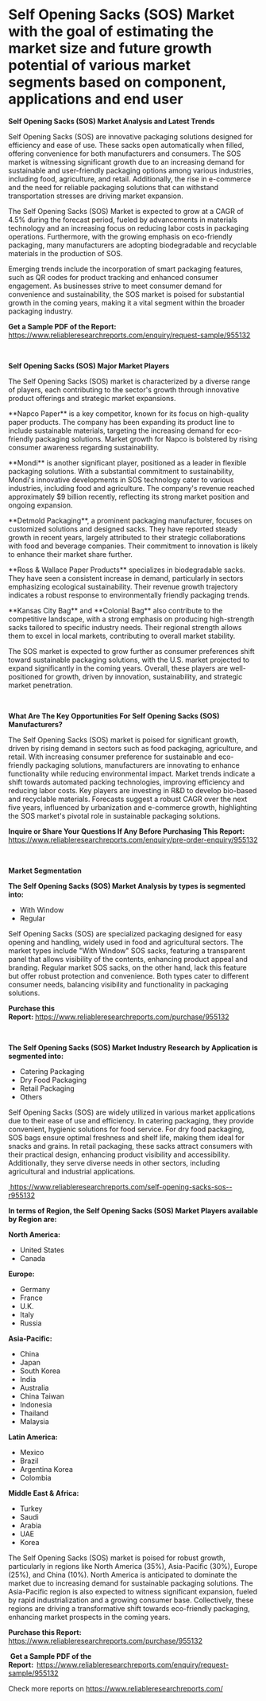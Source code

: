 <p><h1>Self Opening Sacks (SOS) Market with the goal of estimating the market size and future growth potential of various market segments based on component, applications and end user</h1></p><p><strong>Self Opening Sacks (SOS) Market Analysis and Latest Trends</strong></p>
<p><p>Self Opening Sacks (SOS) are innovative packaging solutions designed for efficiency and ease of use. These sacks open automatically when filled, offering convenience for both manufacturers and consumers. The SOS market is witnessing significant growth due to an increasing demand for sustainable and user-friendly packaging options among various industries, including food, agriculture, and retail. Additionally, the rise in e-commerce and the need for reliable packaging solutions that can withstand transportation stresses are driving market expansion. </p><p>The Self Opening Sacks (SOS) Market is expected to grow at a CAGR of 4.5% during the forecast period, fueled by advancements in materials technology and an increasing focus on reducing labor costs in packaging operations. Furthermore, with the growing emphasis on eco-friendly packaging, many manufacturers are adopting biodegradable and recyclable materials in the production of SOS. </p><p>Emerging trends include the incorporation of smart packaging features, such as QR codes for product tracking and enhanced consumer engagement. As businesses strive to meet consumer demand for convenience and sustainability, the SOS market is poised for substantial growth in the coming years, making it a vital segment within the broader packaging industry.</p></p>
<p><strong>Get a Sample PDF of the Report:&nbsp;</strong> <a href="https://www.reliableresearchreports.com/enquiry/request-sample/955132?utm_campaign=3060&utm_medium=2&utm_source=Github&utm_content=ia&utm_term=11032025&utm_id=self-opening-sacks-sos">https://www.reliableresearchreports.com/enquiry/request-sample/955132</a></p>
<p>&nbsp;</p>
<p><strong>Self Opening Sacks (SOS) Major Market Players</strong></p>
<p><p>The Self Opening Sacks (SOS) market is characterized by a diverse range of players, each contributing to the sector's growth through innovative product offerings and strategic market expansions.</p><p>**Napco Paper** is a key competitor, known for its focus on high-quality paper products. The company has been expanding its product line to include sustainable materials, targeting the increasing demand for eco-friendly packaging solutions. Market growth for Napco is bolstered by rising consumer awareness regarding sustainability.</p><p>**Mondi** is another significant player, positioned as a leader in flexible packaging solutions. With a substantial commitment to sustainability, Mondi's innovative developments in SOS technology cater to various industries, including food and agriculture. The company's revenue reached approximately $9 billion recently, reflecting its strong market position and ongoing expansion.</p><p>**Detmold Packaging**, a prominent packaging manufacturer, focuses on customized solutions and designed sacks. They have reported steady growth in recent years, largely attributed to their strategic collaborations with food and beverage companies. Their commitment to innovation is likely to enhance their market share further.</p><p>**Ross & Wallace Paper Products** specializes in biodegradable sacks. They have seen a consistent increase in demand, particularly in sectors emphasizing ecological sustainability. Their revenue growth trajectory indicates a robust response to environmentally friendly packaging trends.</p><p>**Kansas City Bag** and **Colonial Bag** also contribute to the competitive landscape, with a strong emphasis on producing high-strength sacks tailored to specific industry needs. Their regional strength allows them to excel in local markets, contributing to overall market stability.</p><p>The SOS market is expected to grow further as consumer preferences shift toward sustainable packaging solutions, with the U.S. market projected to expand significantly in the coming years. Overall, these players are well-positioned for growth, driven by innovation, sustainability, and strategic market penetration.</p></p>
<p>&nbsp;</p>
<p><strong>What Are The Key Opportunities For Self Opening Sacks (SOS) Manufacturers?</strong></p>
<p><p>The Self Opening Sacks (SOS) market is poised for significant growth, driven by rising demand in sectors such as food packaging, agriculture, and retail. With increasing consumer preference for sustainable and eco-friendly packaging solutions, manufacturers are innovating to enhance functionality while reducing environmental impact. Market trends indicate a shift towards automated packing technologies, improving efficiency and reducing labor costs. Key players are investing in R&D to develop bio-based and recyclable materials. Forecasts suggest a robust CAGR over the next five years, influenced by urbanization and e-commerce growth, highlighting the SOS market's pivotal role in sustainable packaging solutions.</p></p>
<p><strong>Inquire or Share Your Questions If Any Before Purchasing This Report:</strong> <a href="https://www.reliableresearchreports.com/enquiry/pre-order-enquiry/955132?utm_campaign=3060&utm_medium=2&utm_source=Github&utm_content=ia&utm_term=11032025&utm_id=self-opening-sacks-sos">https://www.reliableresearchreports.com/enquiry/pre-order-enquiry/955132</a></p>
<p>&nbsp;</p>
<p><strong>Market Segmentation</strong></p>
<p><strong>The Self Opening Sacks (SOS) Market Analysis by types is segmented into:</strong></p>
<p><ul><li>With Window</li><li>Regular</li></ul></p>
<p><p>Self Opening Sacks (SOS) are specialized packaging designed for easy opening and handling, widely used in food and agricultural sectors. The market types include "With Window" SOS sacks, featuring a transparent panel that allows visibility of the contents, enhancing product appeal and branding. Regular market SOS sacks, on the other hand, lack this feature but offer robust protection and convenience. Both types cater to different consumer needs, balancing visibility and functionality in packaging solutions.</p></p>
<p><strong>Purchase this Report:&nbsp;</strong><a href="https://www.reliableresearchreports.com/purchase/955132?utm_campaign=3060&utm_medium=2&utm_source=Github&utm_content=ia&utm_term=11032025&utm_id=self-opening-sacks-sos">https://www.reliableresearchreports.com/purchase/955132</a></p>
<p>&nbsp;</p>
<p><strong>The Self Opening Sacks (SOS) Market Industry Research by Application is segmented into:</strong></p>
<p><ul><li>Catering Packaging</li><li>Dry Food Packaging</li><li>Retail Packaging</li><li>Others</li></ul></p>
<p><p>Self Opening Sacks (SOS) are widely utilized in various market applications due to their ease of use and efficiency. In catering packaging, they provide convenient, hygienic solutions for food service. For dry food packaging, SOS bags ensure optimal freshness and shelf life, making them ideal for snacks and grains. In retail packaging, these sacks attract consumers with their practical design, enhancing product visibility and accessibility. Additionally, they serve diverse needs in other sectors, including agricultural and industrial applications.</p></p>
<p><a href="https://www.reliableresearchreports.com/self-opening-sacks-sos--r955132?utm_campaign=3060&utm_medium=2&utm_source=Github&utm_content=ia&utm_term=11032025&utm_id=self-opening-sacks-sos">&nbsp;https://www.reliableresearchreports.com/self-opening-sacks-sos--r955132</a></p>
<p><strong>In terms of Region, the Self Opening Sacks (SOS) Market Players available by Region are:</strong></p>
<p>
    <p> <strong> North America: </strong>
        <ul>
            <li>United States</li>
            <li>Canada</li>
        </ul>
        </p> 
    <p> <strong> Europe: </strong>
        <ul>
            <li>Germany</li>
            <li>France</li>
            <li>U.K.</li>
            <li>Italy</li>
            <li>Russia</li>
        </ul>
        </p> 
    <p> <strong> Asia-Pacific: </strong>
        <ul>
            <li>China</li>
            <li>Japan</li>
            <li>South Korea</li>
            <li>India</li>
            <li>Australia</li>
            <li>China Taiwan</li>
            <li>Indonesia</li>
            <li>Thailand</li>
            <li>Malaysia</li>
        </ul>
        </p> 
    <p> <strong> Latin America: </strong>
        <ul>
            <li>Mexico</li>
            <li>Brazil</li>
            <li>Argentina Korea</li>
            <li>Colombia</li>
        </ul>
        </p> 
    <p> <strong> Middle East & Africa: </strong>
        <ul>
            <li>Turkey</li>
            <li>Saudi</li>
            <li>Arabia</li>
            <li>UAE</li>
            <li>Korea</li>
        </ul>
    </p>
    </p>
<p><p>The Self Opening Sacks (SOS) market is poised for robust growth, particularly in regions like North America (35%), Asia-Pacific (30%), Europe (25%), and China (10%). North America is anticipated to dominate the market due to increasing demand for sustainable packaging solutions. The Asia-Pacific region is also expected to witness significant expansion, fueled by rapid industrialization and a growing consumer base. Collectively, these regions are driving a transformative shift towards eco-friendly packaging, enhancing market prospects in the coming years.</p></p>
<p><strong>Purchase this Report: </strong><a href="https://www.reliableresearchreports.com/purchase/955132?utm_campaign=3060&utm_medium=2&utm_source=Github&utm_content=ia&utm_term=11032025&utm_id=self-opening-sacks-sos">https://www.reliableresearchreports.com/purchase/955132</a></p>
<p>&nbsp;<strong>Get a Sample PDF of the Report:&nbsp;&nbsp;</strong><a href="https://www.reliableresearchreports.com/enquiry/request-sample/955132?utm_campaign=3060&utm_medium=2&utm_source=Github&utm_content=ia&utm_term=11032025&utm_id=self-opening-sacks-sos">https://www.reliableresearchreports.com/enquiry/request-sample/955132</a></p>
<p><strong></strong></p>
<p>Check more reports on <a href="https://www.reliableresearchreports.com/?utm_campaign=3060&utm_medium=2&utm_source=Github&utm_content=ia&utm_term=11032025&utm_id=self-opening-sacks-sos">https://www.reliableresearchreports.com/</a></p>